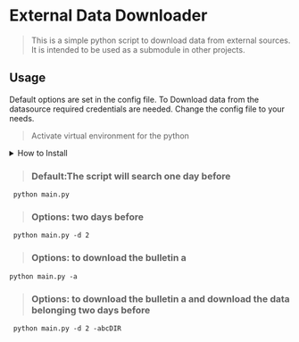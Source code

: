# External Data Downloader 

> This is a simple python script to download data from external sources.
> It is intended to be used as a submodule in other projects.

## Usage


Default options are set in the config file.
To Download data from the datasource required credentials are needed. 
Change the config file to your needs.

>Activate virtual environment for the python 

<details>
<summary>How to Install</summary>
<hr>

```python3 -m venv venv```

```source venv/bin/activate```

```pip install --upgrade pip```

```pip install -r requirements.txt```


<hr>
</details>

> ### Default:The script will search one day before 

``` python main.py``` 

> ### Options: two days before

``` python main.py -d 2```

> ### Options: to download the bulletin a 

``` python main.py -a ```

> ### Options: to download the bulletin a and download the data belonging two days before

``` python main.py -d 2 -abcDIR```